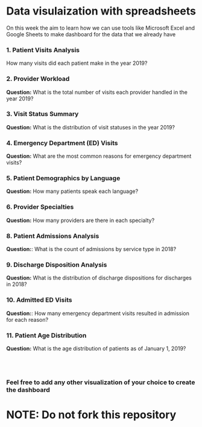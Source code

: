 # Data visulaization with spreadsheets
On this week the aim to learn how we can use tools like Microsoft Excel and Google Sheets to make dashboard for the data that we already have

### 1. Patient Visits Analysis
How many visits did each patient make in the year 2019?

### 2. Provider Workload
**Question:** What is the total number of visits each provider handled in the year 2019?

### 3. Visit Status Summary
**Question:** What is the distribution of visit statuses in the year 2019?

### 4. Emergency Department (ED) Visits
**Question:** What are the most common reasons for emergency department visits?

### 5. Patient Demographics by Language
**Question:** How many patients speak each language?

### 6. Provider Specialties
**Question:** How many providers are there in each specialty?

### 8. Patient Admissions Analysis
**Question:**: What is the count of admissions by service type in 2018?

### 9. Discharge Disposition Analysis
**Question:** What is the distribution of discharge dispositions for discharges in 2018?

### 10. Admitted ED Visits
**Question:**: How many emergency department visits resulted in admission for each reason?

### 11. Patient Age Distribution
**Question:** What is the age distribution of patients as of January 1, 2019?

<br/><br/>
### Feel free to add any other visualization of your choice to create the dashboard
# NOTE: Do not fork this repository
